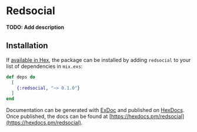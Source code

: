 # Redsocial

**TODO: Add description**

## Installation

If [available in Hex](https://hex.pm/docs/publish), the package can be installed
by adding `redsocial` to your list of dependencies in `mix.exs`:

```elixir
def deps do
  [
    {:redsocial, "~> 0.1.0"}
  ]
end
```

Documentation can be generated with [ExDoc](https://github.com/elixir-lang/ex_doc)
and published on [HexDocs](https://hexdocs.pm). Once published, the docs can
be found at [https://hexdocs.pm/redsocial](https://hexdocs.pm/redsocial).

